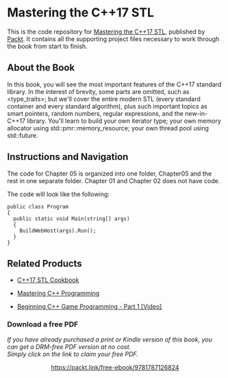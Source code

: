 


# Mastering the C++17 STL
This is the code repository for [Mastering the C++17 STL](https://www.packtpub.com/application-development/mastering-c17-stl?utm_source=github&utm_medium=repository&utm_content=9781787126824), published by [Packt](https://www.packtpub.com/?utm_source=github). It contains all the supporting project files necessary to work through the book from start to finish.

## About the Book
In this book, you will see the most important features of the C++17 standard library. In the interest of brevity, some parts are omitted, such as <type_traits>; but we'll cover the entire modern STL (every standard container and every standard algorithm), plus such important topics as smart pointers, random numbers, regular expressions, and the new-in-C++17 <filesystem> library. You'll learn to build your own iterator type; your own memory allocator using std::pmr::memory_resource; your own thread pool using std::future.

## Instructions and Navigation
The code for Chapter 05 is organized into one folder, Chapter05 and the rest in one separate folder. Chapter 01 and Chapter 02 does not have code.

The code will look like the following:

```
public class Program
{
  public static void Main(string[] args)
  {
    BuildWebHost(args).Run();
  }
}
```
 
 ## Related Products
* [C++17 STL Cookbook](https://www.packtpub.com/application-development/c17-stl-cookbook?utm_source=github&utm_medium=repository&utm_content=9781787120495)

* [Mastering C++ Programming](https://www.packtpub.com/application-development/mastering-c-programming?utm_source=github&utm_medium=repository&utm_content=9781786461629)

* [Beginning C++ Game Programming - Part 1 [Video]](https://www.packtpub.com/game-development/beginning-c-game-programming-part-1-video?utm_source=github&utm_medium=repository&utm_content=9781787284128)


### Download a free PDF

 <i>If you have already purchased a print or Kindle version of this book, you can get a DRM-free PDF version at no cost.<br>Simply click on the link to claim your free PDF.</i>
<p align="center"> <a href="https://packt.link/free-ebook/9781787126824">https://packt.link/free-ebook/9781787126824 </a> </p>